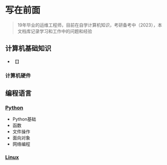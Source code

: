 # **写在前面**
> 19年毕业的运维工程师，目前在自学计算机知识，考研备考中（2023），本文档库记录学习和工作中的问题和经验
## **计算机基础知识**
- 【】
### **计算机硬件**
## **编程语言**
### **[Python](python/README)**
-  Python基础
-  函数
-  文件操作
- 面向对象
- 网络编程

### **[Linux](linux/README)**
